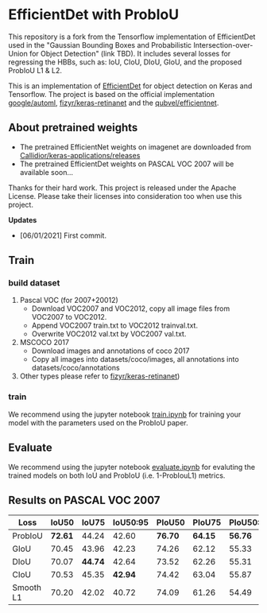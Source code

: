 # EfficientDet with ProbIoU
This repository is a fork from the Tensorflow implementation of EfficientDet used in the "Gaussian Bounding Boxes and Probabilistic Intersection-over-Union for Object Detection"
(link TBD). It includes several losses for regressing the HBBs, such as: IoU, CIoU, DIoU, GIoU, and the proposed ProbIoU L1 & L2.

This is an implementation of [EfficientDet](https://arxiv.org/pdf/1911.09070.pdf) for object detection on Keras and Tensorflow. 
The project is based on the official implementation [google/automl](https://github.com/google/automl), [fizyr/keras-retinanet](https://github.com/fizyr/keras-retinanet)
and the [qubvel/efficientnet](https://github.com/qubvel/efficientnet).

## About pretrained weights
* The pretrained EfficientNet weights on imagenet are downloaded from [Callidior/keras-applications/releases](https://github.com/Callidior/keras-applications/releases)
* The pretrained EfficientDet weights on PASCAL VOC 2007 will be available soon...

Thanks for their hard work.
This project is released under the Apache License. Please take their licenses into consideration too when use this project.

**Updates**
- [06/01/2021] First commit.

## Train
### build dataset 
1. Pascal VOC (for 2007+20012)
    * Download VOC2007 and VOC2012, copy all image files from VOC2007 to VOC2012.
    * Append VOC2007 train.txt to VOC2012 trainval.txt.
    * Overwrite VOC2012 val.txt by VOC2007 val.txt.
2. MSCOCO 2017
    * Download images and annotations of coco 2017
    * Copy all images into datasets/coco/images, all annotations into datasets/coco/annotations
3. Other types please refer to [fizyr/keras-retinanet](https://github.com/fizyr/keras-retinanet))
### train
We recommend using the jupyter notebook [train.ipynb](https://github.com/ProbIOU/PROBIOU-EFFICIENTDET/blob/main/train.ipynb) for training your model with the parameters used on the ProbIoU paper.
## Evaluate
We recommend using the jupyter notebook [evaluate.ipynb](https://github.com/ProbIOU/PROBIOU-EFFICIENTDET/blob/main/evaluate.ipynb) for evaluting the trained models on both IoU and ProbIoU (i.e. 1-ProbIouL1) metrics.

## Results on PASCAL VOC 2007
| **Loss**          | **IoU50**  | **IoU75**  | **IoU50:95** | **PIoU50** | **PIoU75** | **PIoU50:95** |
| ----------------  | ---------- | ---------- | ------------ | ---------- | ---------- | ------------- |
| ProbIoU           | **72.61**  | 44.24      | 42.60        | **76.70**  | **64.15**  | **56.76**     |
| GIoU              | 70.45      | 43.96      | 42.23        | 74.26      | 62.12      | 55.33         |
| DIoU              | 70.07      | **44.74**  | 42.64        | 73.52      | 62.26      | 55.31         |
| CIoU              | 70.53      | 45.35      | **42.94**    | 74.42      | 63.04      | 55.87         |
| Smooth L1         | 70.20      | 42.02      | 40.72        | 74.09      | 61.26      | 54.49         |
